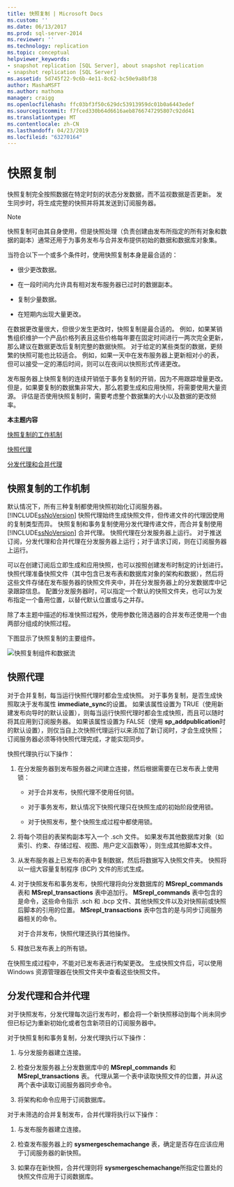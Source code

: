 ```yaml
---
title: 快照复制 | Microsoft Docs
ms.custom: ''
ms.date: 06/13/2017
ms.prod: sql-server-2014
ms.reviewer: ''
ms.technology: replication
ms.topic: conceptual
helpviewer_keywords:
- snapshot replication [SQL Server], about snapshot replication
- snapshot replication [SQL Server]
ms.assetid: 5d745f22-9c6b-4e11-8c62-bc50e9a8bf38
author: MashaMSFT
ms.author: mathoma
manager: craigg
ms.openlocfilehash: ffc03bf3f50c629dc53913959dc01b0a6443edef
ms.sourcegitcommit: f7fced330b64d6616aeb8766747295807c92dd41
ms.translationtype: MT
ms.contentlocale: zh-CN
ms.lasthandoff: 04/23/2019
ms.locfileid: "63270164"
---
```

# <a name="snapshot-replication"></a>快照复制
  快照复制完全按照数据在特定时刻的状态分发数据，而不监视数据是否更新。 发生同步时，将生成完整的快照并将其发送到订阅服务器。  
  
> [!NOTE]  
>  快照复制可由其自身使用，但是快照处理（负责创建由发布所指定的所有对象和数据的副本）通常还用于为事务发布与合并发布提供初始的数据和数据库对象集。  
  
 当符合以下一个或多个条件时，使用快照复制本身是最合适的：  
  
-   很少更改数据。  
  
-   在一段时间内允许具有相对发布服务器已过时的数据副本。  
  
-   复制少量数据。  
  
-   在短期内出现大量更改。  
  
 在数据更改量很大，但很少发生更改时，快照复制是最合适的。 例如，如果某销售组织维护一个产品价格列表且这些价格每年要在固定时间进行一两次完全更新，那么建议在数据更改后复制完整的数据快照。 对于给定的某些类型的数据，更频繁的快照可能也比较适合。 例如，如果一天中在发布服务器上更新相对小的表，但可以接受一定的滞后时间，则可以在夜间以快照形式传递更改。  
  
 发布服务器上快照复制的连续开销低于事务复制的开销，因为不用跟踪增量更改。 但是，如果要复制的数据集非常大，那么若要生成和应用快照，将需要使用大量资源。 评估是否使用快照复制时，需要考虑整个数据集的大小以及数据的更改频率。  
  
 **本主题内容**  
  
 [快照复制的工作机制](#HowWorks)  
  
 [快照代理](#SnapshotAgent)  
  
 [分发代理和合并代理](#DistAgent)  
  
##  <a name="HowWorks"></a> 快照复制的工作机制  
 默认情况下，所有三种复制都使用快照初始化订阅服务器。 [!INCLUDE[ssNoVersion](../../includes/ssnoversion-md.md)] 快照代理始终生成快照文件，但传递文件的代理因使用的复制类型而异。 快照复制和事务复制使用分发代理传递文件，而合并复制使用 [!INCLUDE[ssNoVersion](../../includes/ssnoversion-md.md)] 合并代理。 快照代理在分发服务器上运行。 对于推送订阅，分发代理和合并代理在分发服务器上运行；对于请求订阅，则在订阅服务器上运行。  
  
 可以在创建订阅后立即生成和应用快照，也可以按照创建发布时制定的计划进行。 快照代理准备快照文件（其中包含已发布表和数据库对象的架构和数据），然后将这些文件存储在发布服务器的快照文件夹中，并在分发服务器上的分发数据库中记录跟踪信息。 配置分发服务器时，可以指定一个默认的快照文件夹，也可以为发布指定一个备用位置，以替代默认位置或与之并存。  
  
 除了本主题中描述的标准快照过程外，使用参数化筛选器的合并发布还使用一个由两部分组成的快照过程。  
  
 下图显示了快照复制的主要组件。  
  
 ![快照复制组件和数据流](media/snapshot.gif "快照复制组件和数据流")  
  
##  <a name="SnapshotAgent"></a> 快照代理  
 对于合并复制，每当运行快照代理时都会生成快照。 对于事务复制，是否生成快照取决于发布属性 **immediate_sync**的设置。 如果该属性设置为 TRUE（使用新建发布向导时的默认设置），则每当运行快照代理时都会生成快照，而且可以随时将其应用到订阅服务器。 如果该属性设置为 FALSE（使用 **sp_addpublication**时的默认设置），则仅当自上次快照代理运行以来添加了新订阅时，才会生成快照；订阅服务器必须等待快照代理完成，才能实现同步。  
  
 快照代理执行以下操作：  
  
1.  在分发服务器到发布服务器之间建立连接，然后根据需要在已发布表上使用锁：  
  
    -   对于合并发布，快照代理不使用任何锁。  
  
    -   对于事务发布，默认情况下快照代理只在快照生成的初始阶段使用锁。  
  
    -   对于快照发布，整个快照生成过程中都使用锁。  
  
2.  将每个项目的表架构副本写入一个 .sch 文件。 如果发布其他数据库对象（如索引、约束、存储过程、视图、用户定义函数等），则生成其他脚本文件。  
  
3.  从发布服务器上已发布的表中复制数据，然后将数据写入快照文件夹。 快照将以一组大容量复制程序 (BCP) 文件的形式生成。  
  
4.  对于快照发布和事务发布，快照代理将向分发数据库的 **MSrepl_commands** 表和 **MSrepl_transactions** 表中追加行。 **MSrepl_commands** 表中包含的是命令，这些命令指示 .sch 和 .bcp 文件、其他快照文件以及对快照前或快照后脚本的引用的位置。 **MSrepl_transactions** 表中包含的是与同步订阅服务器相关的命令。  
  
     对于合并发布，快照代理还执行其他操作。  
  
5.  释放已发布表上的所有锁。  
  
 在快照生成过程中，不能对已发布表进行构架更改。 生成快照文件后，可以使用 Windows 资源管理器在快照文件夹中查看这些快照文件。  
  
##  <a name="DistAgent"></a> 分发代理和合并代理  
 对于快照发布，分发代理每次运行发布时，都会将一个新快照移动到每个尚未同步但已标记为重新初始化或者包含新项目的订阅服务器中。  
  
 对于快照复制和事务复制，分发代理执行以下操作：  
  
1.  与分发服务器建立连接。  
  
2.  检查分发服务器上分发数据库中的 **MSrepl_commands** 和 **MSrepl_transactions** 表。 代理从第一个表中读取快照文件的位置，并从这两个表中读取订阅服务器同步命令。  
  
3.  将架构和命令应用于订阅数据库。  
  
 对于未筛选的合并复制发布，合并代理将执行以下操作：  
  
1.  与发布服务器建立连接。  
  
2.  检查发布服务器上的 **sysmergeschemachange** 表，确定是否存在应该应用于订阅服务器的新快照。  
  
3.  如果存在新快照，合并代理则将 **sysmergeschemachange**所指定位置处的快照文件应用于订阅数据库。  
  
  
